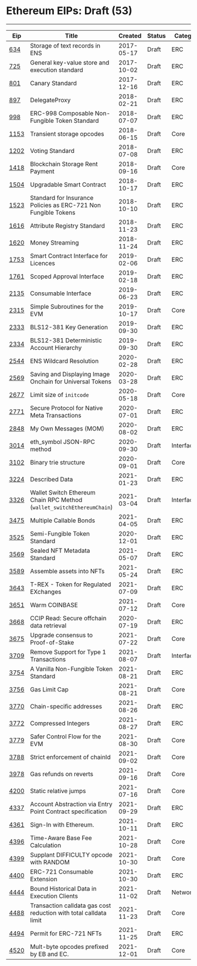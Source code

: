 
# Ethereum EIPs: Draft (53)
---
| Eip                  | Title                                                                  | Created    | Status | Category   | Type            |
| -------------------- | ---------------------------------------------------------------------- | ---------- | ------ | ---------- | --------------- |
| [634](/eip-634.md)   | Storage of text records in ENS                                         | 2017-05-17 | Draft  | ERC        | Standards Track |
| [725](/eip-725.md)   | General key-value store and execution standard                         | 2017-10-02 | Draft  | ERC        | Standards Track |
| [801](/eip-801.md)   | Canary Standard                                                        | 2017-12-16 | Draft  | ERC        | Standards Track |
| [897](/eip-897.md)   | DelegateProxy                                                          | 2018-02-21 | Draft  | ERC        | Standards Track |
| [998](/eip-998.md)   | ERC-998 Composable Non-Fungible Token Standard                         | 2018-07-07 | Draft  | ERC        | Standards Track |
| [1153](/eip-1153.md) | Transient storage opcodes                                              | 2018-06-15 | Draft  | Core       | Standards Track |
| [1202](/eip-1202.md) | Voting Standard                                                        | 2018-07-08 | Draft  | ERC        | Standards Track |
| [1418](/eip-1418.md) | Blockchain Storage Rent Payment                                        | 2018-09-16 | Draft  | Core       | Standards Track |
| [1504](/eip-1504.md) | Upgradable Smart Contract                                              | 2018-10-17 | Draft  | ERC        | Standards Track |
| [1523](/eip-1523.md) | Standard for Insurance Policies as ERC-721 Non Fungible Tokens         | 2018-10-10 | Draft  | ERC        | Standards Track |
| [1616](/eip-1616.md) | Attribute Registry Standard                                            | 2018-11-23 | Draft  | ERC        | Standards Track |
| [1620](/eip-1620.md) | Money Streaming                                                        | 2018-11-24 | Draft  | ERC        | Standards Track |
| [1753](/eip-1753.md) | Smart Contract Interface for Licences                                  | 2019-02-06 | Draft  | ERC        | Standards Track |
| [1761](/eip-1761.md) | Scoped Approval Interface                                              | 2019-02-18 | Draft  | ERC        | Standards Track |
| [2135](/eip-2135.md) | Consumable Interface                                                   | 2019-06-23 | Draft  | ERC        | Standards Track |
| [2315](/eip-2315.md) | Simple Subroutines for the EVM                                         | 2019-10-17 | Draft  | Core       | Standards Track |
| [2333](/eip-2333.md) | BLS12-381 Key Generation                                               | 2019-09-30 | Draft  | ERC        | Standards Track |
| [2334](/eip-2334.md) | BLS12-381 Deterministic Account Hierarchy                              | 2019-09-30 | Draft  | ERC        | Standards Track |
| [2544](/eip-2544.md) | ENS Wildcard Resolution                                                | 2020-02-28 | Draft  | ERC        | Standards Track |
| [2569](/eip-2569.md) | Saving and Displaying Image Onchain for Universal Tokens               | 2020-03-28 | Draft  | ERC        | Standards Track |
| [2677](/eip-2677.md) | Limit size of `initcode`                                               | 2020-05-18 | Draft  | Core       | Standards Track |
| [2771](/eip-2771.md) | Secure Protocol for Native Meta Transactions                           | 2020-07-01 | Draft  | ERC        | Standards Track |
| [2848](/eip-2848.md) | My Own Messages (MOM)                                                  | 2020-08-02 | Draft  | ERC        | Standards Track |
| [3014](/eip-3014.md) | eth_symbol JSON-RPC method                                             | 2020-09-30 | Draft  | Interface  | Standards Track |
| [3102](/eip-3102.md) | Binary trie structure                                                  | 2020-09-01 | Draft  | Core       | Standards Track |
| [3224](/eip-3224.md) | Described Data                                                         | 2021-01-23 | Draft  | ERC        | Standards Track |
| [3326](/eip-3326.md) | Wallet Switch Ethereum Chain RPC Method (`wallet_switchEthereumChain`) | 2021-03-04 | Draft  | Interface  | Standards Track |
| [3475](/eip-3475.md) | Multiple Callable Bonds                                                | 2021-04-05 | Draft  | ERC        | Standards Track |
| [3525](/eip-3525.md) | Semi-Fungible Token Standard                                           | 2020-12-01 | Draft  | ERC        | Standards Track |
| [3569](/eip-3569.md) | Sealed NFT Metadata Standard                                           | 2021-05-07 | Draft  | ERC        | Standards Track |
| [3589](/eip-3589.md) | Assemble assets into NFTs                                              | 2021-05-24 | Draft  | ERC        | Standards Track |
| [3643](/eip-3643.md) | T-REX - Token for Regulated EXchanges                                  | 2021-07-09 | Draft  | ERC        | Standards Track |
| [3651](/eip-3651.md) | Warm COINBASE                                                          | 2021-07-12 | Draft  | Core       | Standards Track |
| [3668](/eip-3668.md) | CCIP Read: Secure offchain data retrieval                              | 2020-07-19 | Draft  | ERC        | Standards Track |
| [3675](/eip-3675.md) | Upgrade consensus to Proof-of-Stake                                    | 2021-07-22 | Draft  | Core       | Standards Track |
| [3709](/eip-3709.md) | Remove Support for Type 1 Transactions                                 | 2021-08-07 | Draft  | Interface  | Standards Track |
| [3754](/eip-3754.md) | A Vanilla Non-Fungible Token Standard                                  | 2021-08-21 | Draft  | ERC        | Standards Track |
| [3756](/eip-3756.md) | Gas Limit Cap                                                          | 2021-08-21 | Draft  | Core       | Standards Track |
| [3770](/eip-3770.md) | Chain-specific addresses                                               | 2021-08-26 | Draft  | ERC        | Standards Track |
| [3772](/eip-3772.md) | Compressed Integers                                                    | 2021-08-27 | Draft  | ERC        | Standards Track |
| [3779](/eip-3779.md) | Safer Control Flow for the EVM                                         | 2021-08-30 | Draft  | Core       | Standards Track |
| [3788](/eip-3788.md) | Strict enforcement of chainId                                          | 2021-09-02 | Draft  | Core       | Standards Track |
| [3978](/eip-3978.md) | Gas refunds on reverts                                                 | 2021-09-16 | Draft  | Core       | Standards Track |
| [4200](/eip-4200.md) | Static relative jumps                                                  | 2021-07-16 | Draft  | Core       | Standards Track |
| [4337](/eip-4337.md) | Account Abstraction via Entry Point Contract specification             | 2021-09-29 | Draft  | ERC        | Standards Track |
| [4361](/eip-4361.md) | Sign-In with Ethereum.                                                 | 2021-10-11 | Draft  | ERC        | Standards Track |
| [4396](/eip-4396.md) | Time-Aware Base Fee Calculation                                        | 2021-10-28 | Draft  | Core       | Standards Track |
| [4399](/eip-4399.md) | Supplant DIFFICULTY opcode with RANDOM                                 | 2021-10-30 | Draft  | Core       | Standards Track |
| [4400](/eip-4400.md) | ERC-721 Consumable Extension                                           | 2021-10-30 | Draft  | ERC        | Standards Track |
| [4444](/eip-4444.md) | Bound Historical Data in Execution Clients                             | 2021-11-02 | Draft  | Networking | Standards Track |
| [4488](/eip-4488.md) | Transaction calldata gas cost reduction with total calldata limit      | 2021-11-23 | Draft  | Core       | Standards Track |
| [4494](/eip-4494.md) | Permit for ERC-721 NFTs                                                | 2021-11-25 | Draft  | ERC        | Standards Track |
| [4520](/eip-4520.md) | Mult-byte opcodes prefixed by EB and EC.                               | 2021-12-01 | Draft  | Core       | Standards Track |

    